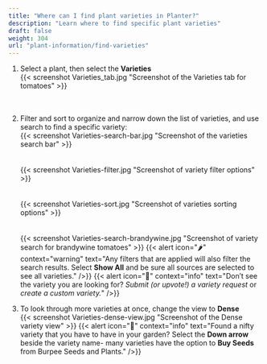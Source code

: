 ```yaml
---
title: "Where can I find plant varieties in Planter?"
description: "Learn where to find specific plant varieties"
draft: false
weight: 304
url: "plant-information/find-varieties"
---
```


1. Select a plant, then select the **Varieties** <br />
{{< screenshot Varieties_tab.jpg "Screenshot of the Varieties tab for tomatoes" >}}<br /><br /><br />

2. Filter and sort to organize and narrow down the list of varieties, and use search to find a specific variety:<br />
{{< screenshot Varieties-search-bar.jpg "Screenshot of the varieties search bar" >}}<br /><br /><br />
{{< screenshot Varieties-filter.jpg "Screenshot of variety filter options" >}}<br /><br /><br />
{{< screenshot Varieties-sort.jpg "Screenshot of varieties sorting options" >}}<br /><br /><br />
{{< screenshot Varieties-search-brandywine.jpg "Screenshot of variety search for brandywine tomatoes" >}}
{{< alert icon="🌶️" context="warning" text="Any filters that are applied will also filter the search results. Select **Show All** and be sure all sources are selected to see all varieties." />}}
{{< alert icon="🥬" context="info" text="Don’t see the variety you are looking for? *Submit (or upvote!) a variety request* or *create a custom variety.*" />}}

3. To look through more varieties at once, change the view to **Dense**<br />
{{< screenshot Varieties-dense-view.jpg "Screenshot of the Dense variety view" >}}
{{< alert icon="🍅" context="info" text="Found a nifty variety that you have to have in your garden? Select the **Down arrow** beside the variety name- many varieties have the option to **Buy Seeds** from Burpee Seeds and Plants." />}}
